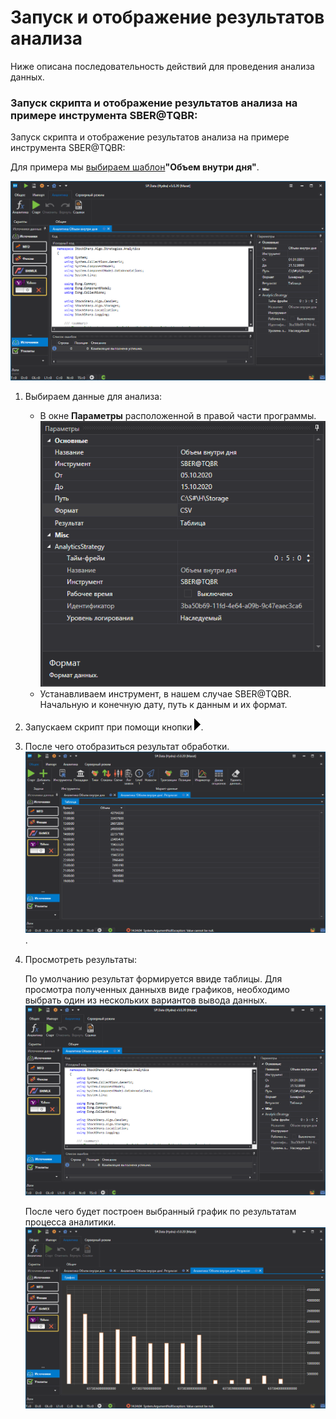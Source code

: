 # Запуск и отображение результатов анализа

Ниже описана последовательность действий для проведения анализа данных.

### Запуск скрипта и отображение результатов анализа на примере инструмента SBER@TQBR:

Запуск скрипта и отображение результатов анализа на примере инструмента SBER@TQBR:

Для примера мы [выбираем шаблон](HydraAnalyticsScripts.md)**"Объем внутри дня"**.

![hydra analitics main 01](../images/hydra_analitics_main_01.png)

1. Выбираем данные для анализа:
   - В окне **Параметры** расположенной в правой части программы.![hydra analitics parameters](../images/hydra_analitics_parameters.png)
   - Устанавливаем инструмент, в нашем случае SBER@TQBR. Начальную и конечную дату, путь к данным и их формат.
2. Запускаем скрипт при помощи кнопки ![hydra analitics run](../images/hydra_analitics_run.png).
3. После чего отобразиться результат обработки.![hydra analitics table](../images/hydra_analitics_table.png). 
4. Просмотреть результаты:

   По умолчанию результат формируется ввиде таблицы. Для просмотра полученных данныхв виде графиков, необходимо выбрать один из нескольких вариантов вывода данных.![hydra analitics main 01](../images/hydra_analitics_main_01.png)

   После чего будет построен выбранный график по результатам процесса аналитики.![hydra analitics chart](../images/hydra_analitics_chart.png)
